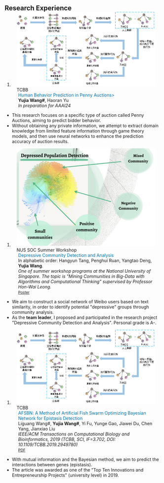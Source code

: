 <h2 id="publications" style="margin: 2px 0px -15px;">Research Experience</h2>

<div class="publications">
<ol class="bibliography">

<li>
<div class="pub-row">

  <div class="col-sm-3 abbr" style="position: relative;padding-right: 15px;padding-left: 15px;">
    <img src="assets/img/AFSBN.png" class="teaser img-fluid z-depth-1">
    <abbr class="badge">TCBB</abbr>
  </div>

  <div class="col-sm-9" style="position: relative;padding-right: 15px;padding-left: 20px;">
    <div class="title" style="color:#0073B1">Human Behavior Prediction in Penny Auctions></div>
    <div class="author"><strong>Yujia Wang#</strong>, Haoran Yu</div>
    <div class="periodical"><em>In preparation for AAAI24</em></div>
  </div>

</div>
</li>
</ol>
</div>

  - This research focuses on a specific type of auction called Penny Auctions, aiming to predict bidder behavior. 
  - Without obtaining any private information, we attempt to extract domain knowledge from limited feature information through game theory models, and then use neural networks to enhance the prediction accuracy of auction results.

<div class="publications">
<ol class="bibliography">

<li>
<div class="pub-row">

  <div class="col-sm-3 abbr" style="position: relative;padding-right: 15px;padding-left: 15px;">
    <img src="assets/img/nussoc.png" class="teaser img-fluid z-depth-1">
    <abbr class="badge">NUS SOC Summer Workshop</abbr>
  </div>

  <div class="col-sm-9" style="position: relative;padding-right: 15px;padding-left: 20px;">
    <div class="title"><font color=#0073B1>Depressive Community Detection and Analysis</font></div>
    <div class="author">In alphabetic order: Hangyun Tang, Penghui Ruan, Yangtao Deng, <strong>Yujia Wang</strong>. </div>
    <div class="periodical"><em>One of summer workshop programs at the National University of Singapore. The topic is "Mining Communities in Big-Data with Algorithms and Computational Thinking" supervised by Professor Hon-Wai Leong.</em></div>
    <div class="links">
      <a href="https://sws.comp.nus.edu.sg/2019/WEFiles/Image/Gallery/cd06b6bd-7acf-42a2-a018-bb36aad4c5de/5%20-%20Wm7rCwQ-2.jpg" class="btn btn-sm z-depth-0" role="button" target="_blank" style="font-size:12px;">Poster</a>
    </div>
  </div>

</div>
</li>
</ol>
</div>

  - We aim to construct a social network of Weibo users based on text similarity, in order to identify potential "depressive" groups through community analysis.
  - As the **team leader**, I proposed and participated in the research project "Depressive Community Detection and Analysis". Personal grade is A-.

<div class="publications">
<ol class="bibliography">

<li>
<div class="pub-row">

  <div class="col-sm-3 abbr" style="position: relative;padding-right: 15px;padding-left: 15px;">
    <img src="assets/img/AFSBN.png" class="teaser img-fluid z-depth-1">
    <abbr class="badge">TCBB</abbr>
  </div>

  <div class="col-sm-9" style="position: relative;padding-right: 15px;padding-left: 20px;">
    <div class="title"><font color=#0073B1>AFSBN: A Method of Artificial Fish Swarm Optimizing Bayesian Network for Epistasis Detection</font></div>
    <div class="author">Liguang Wang#, <strong>Yujia Wang#</strong>, Yi Fu, Yunge Gao, Jiawei Du, Chen Yang, Jianxiao Liu</div>
    <div class="periodical"><em>IEEE/ACM Transactions on Computational Biology and Bioinformatics, 2019 (TCBB, SCI, IF=3.702, DOI: 10.1109/TCBB.2019.2949780)</em></div>
    <div class="links">
      <a href="https://ieeexplore.ieee.org/document/8884123" class="btn btn-sm z-depth-0" role="button" target="_blank" style="font-size:12px;">PDF</a>
    </div>
  </div>

</div>
</li>
</ol>
</div>

  - With mutual information and the Bayesian method, we aim to predict the interactions between genes (epistasis). 
  - The article was awarded as one of the "Top Ten Innovations and Entrepreneurship Projects" (university level) in 2019.

